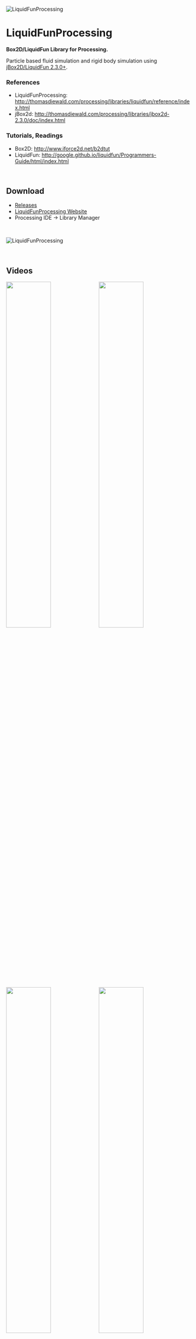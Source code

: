 ![LiquidFunProcessing](https://github.com/diwi/LiquidFunProcessing/blob/master/screenshots/examples/diewald_LiquidFunProcessing_Chains.jpg)


# LiquidFunProcessing
**Box2D/LiquidFun Library for Processing.**

Particle based fluid simulation and rigid body simulation using [jBox2D/LiquidFun 2.3.0+](https://github.com/jbox2d/jbox2d).


### References

 - LiquidFunProcessing:  http://thomasdiewald.com/processing/libraries/liquidfun/reference/index.html
 - jBox2d:  http://thomasdiewald.com/processing/libraries/jbox2d-2.3.0/doc/index.html

### Tutorials, Readings
 - Box2D: http://www.iforce2d.net/b2dtut
 - LiquidFun: http://google.github.io/liquidfun/Programmers-Guide/html/index.html


<br>

## Download
+ [Releases](https://github.com/diwi/LiquidFunProcessing/releases)
+ [LiquidFunProcessing Website](http://thomasdiewald.com/processing/libraries/liquidfun)
+ Processing IDE -> Library Manager

<br>

![LiquidFunProcessing](https://github.com/diwi/LiquidFunProcessing/blob/master/screenshots/examples/diewald_LiquidFunProcessing_Examples2.jpg)

<br>

## Videos

[<img src="https://i.vimeocdn.com/video/642746926.jpg" alt="" width="49%">](https://vimeo.com/223843930 "LiquidFunProcessing - Chains")
[<img src="https://i.vimeocdn.com/video/642746415.jpg" alt="" width="49%">](https://vimeo.com/223843846 "LiquidFunProcessing - Bricks")
[<img src="https://i.vimeocdn.com/video/642746223.jpg" alt="" width="49%">](https://vimeo.com/223843490 "LiquidFunProcessing - WaveMachine")
[<img src="https://i.vimeocdn.com/video/642746084.jpg" alt="" width="49%">](https://vimeo.com/223843609 "LiquidFunProcessing - ParticleTypes")

<br>

## Examples
The library includes a lot of examples from the original [jbox2d testbed](https://github.com/jbox2d/jbox2d/tree/master/jbox2d-testbed/src/main/java/org/jbox2d/testbed/tests).<br>
For a quick start, each sketch has a couple of default mouse-actions:

- LMB: drag rigid bodies / particles
- LMB + SHIFT: shoot a bullet
- MMB: spawn particles
- RMB: destroy particles

... as well as some key-mapping, e.g. to display the debug-draw, restart, pause/resume.<br>
Of course, each of those can be altered, overwritten or disabled/removed.

<br>


## Rendermodes

#### Default renderer, no postprocessing 

particles are rendered as point-sprites and rigid bodies are rendered using the PShape tree structure.

![Default](https://github.com/diwi/LiquidFunProcessing/blob/master/screenshots/rendermodes/diewald_LiquidFunProcessing_RenderRaw.jpg)

<br>

#### Default renderer + Postprocessing 

**LiquidFx** adds some liquid effect and fake shading. [PixelFlow](https://github.com/diwi/PixelFlow) needs to be installed to use it.

![LiquidFx](https://github.com/diwi/LiquidFunProcessing/blob/master/screenshots/rendermodes/diewald_LiquidFunProcessing_RenderLiquidFx.jpg)

<br>

#### Debug Draw 

using the box2d world for rendering and basic processing draw calls.

![Debug](https://github.com/diwi/LiquidFunProcessing/blob/master/screenshots/rendermodes/diewald_LiquidFunProcessing_RenderDebug.jpg)

<br>

## Resources

- jBox2d web: http://www.jbox2d.org/
- jBox2d Testbed: https://github.com/jbox2d/jbox2d/tree/master/jbox2d-testbed
- Box2d Testbed: https://github.com/erincatto/Box2D/tree/master/Box2D/Testbed
- LiquidFun: http://google.github.io/liquidfun/
- **LiquidFun Programmers Guide: http://google.github.io/liquidfun/Programmers-Guide/html/index.html**

<br>

## Installation, Processing IDE

- Download [Processing 3](https://processing.org/download/?processing)
- Install liquidFunProcessing via the Library Manager.
- Or manually, unzip and put the extracted LiquidFunProcessing folder into the libraries folder of your Processing sketches. Reference and examples are included in the LiquidFunProcessing folder. 

- Also make sure you have the latest graphics card driver installed!

#### Platforms
Windows, Linux, MacOSX


<br>

## Dependencies, to run the examples

 - **PixelFlow: https://github.com/diwi/PixelFlow**

